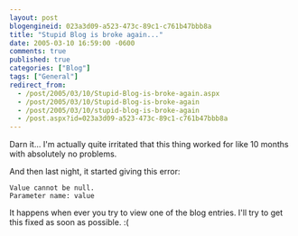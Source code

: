 ```yaml
---
layout: post
blogengineid: 023a3d09-a523-473c-89c1-c761b47bbb8a
title: "Stupid Blog is broke again..."
date: 2005-03-10 16:59:00 -0600
comments: true
published: true
categories: ["Blog"]
tags: ["General"]
redirect_from: 
  - /post/2005/03/10/Stupid-Blog-is-broke-again.aspx
  - /post/2005/03/10/Stupid-Blog-is-broke-again
  - /post/2005/03/10/stupid-blog-is-broke-again
  - /post.aspx?id=023a3d09-a523-473c-89c1-c761b47bbb8a
---
```


Darn it... I'm actually quite irritated that this thing worked for like 10 months with absolutely no problems.

And then last night, it started giving this error:

```
Value cannot be null.
Parameter name: value
```

It happens when ever you try to view one of the blog entries. I'll try to get this fixed as soon as possible. :(
